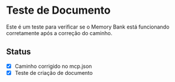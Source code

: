 # Teste de Documento

Este é um teste para verificar se o Memory Bank está funcionando corretamente após a correção do caminho.

## Status
- [x] Caminho corrigido no mcp.json
- [x] Teste de criação de documento
